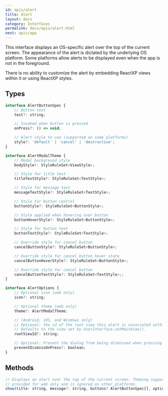 ```yaml
---
id: apis/alert
title: Alert
layout: docs
category: Interfaces
permalink: docs/apis/alert.html
next: apis/app
---
```


This interface displays an OS-specific alert over the top of the current screen. The appearance of the alert is dictated by the underlying OS platform. Some platforms allow alerts to be displayed even when the app is not in the foreground.

There is no ability to customize the alert by embedding ReactXP views within it or using ReactXP styles.

## Types
``` javascript
interface AlertButtonSpec {
    // Button text
    text?: string;

    // Invoked when button is pressed
    onPress?: () => void;

    // Alert style to use (supported on some platforms)
    style?: 'default' | 'cancel' | 'destructive';
}

interface AlertModalTheme {
    // Modal background style
    bodyStyle?: StyleRuleSet<ViewStyle>;

    // Style for title text
    titleTextStyle?: StyleRuleSet<TextStyle>;

    // Style for message text
    messageTextStyle?: StyleRuleSet<TextStyle>;

    // Style for button control
    buttonStyle?: StyleRuleSet<ButtonStyle>;

    // Style applied when hovering over button
    buttonHoverStyle?: StyleRuleSet<ButtonStyle>;

    // Style for button text
    buttonTextStyle?: StyleRuleSet<TextStyle>;

    // Override style for cancel button
    cancelButtonStyle?: StyleRuleSet<ButtonStyle>;

    // Override style for cancel button hover state
    cancelButtonHoverStyle?: StyleRuleSet<ButtonStyle>;

    // Override style for cancel button
    cancelButtonTextStyle?: StyleRuleSet<TextStyle>;;
}

interface AlertOptions {
    // Optional icon (web only)
    icon?: string;

    // Optional theme (web only)
    theme?: AlertModalTheme;

    // (Android, iOS, and Windows only)
    // Optional: the id of the root view this alert is associated with.
    // Defaults to the view set by UserInterface.setMainView().
    rootViewId?: string;

    // Optional: Prevent the dialog from being dismissed when pressing away from the dialog
    preventDismissOnPress?: boolean;
}

```

## Methods
``` javascript
// Displays an alert over the top of the current screen. Theming support is
// provided for web only and is ignored on other platforms.
show(title: string, message?: string, buttons? AlertButtonSpec[], options?: AlertOptions): void;
```
